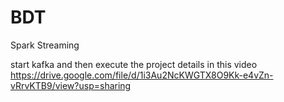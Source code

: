 # BDT
Spark Streaming

start kafka and then execute the project 
details in this video
https://drive.google.com/file/d/1i3Au2NcKWGTX8O9Kk-e4vZn-vRrvKTB9/view?usp=sharing
